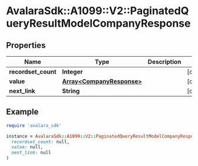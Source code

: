 # AvalaraSdk::A1099::V2::PaginatedQueryResultModelCompanyResponse

## Properties

| Name | Type | Description | Notes |
| ---- | ---- | ----------- | ----- |
| **recordset_count** | **Integer** |  | [optional] |
| **value** | [**Array&lt;CompanyResponse&gt;**](CompanyResponse.md) |  | [optional] |
| **next_link** | **String** |  | [optional] |

## Example

```ruby
require 'avalara_sdk'

instance = AvalaraSdk::A1099::V2::PaginatedQueryResultModelCompanyResponse.new(
  recordset_count: null,
  value: null,
  next_link: null
)
```

